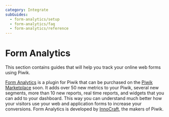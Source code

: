 ```yaml
---
category: Integrate
subGuides:
  - form-analytics/setup
  - form-analytics/faq
  - form-analytics/reference
---
```

# Form Analytics

This section contains guides that will help you track your online web forms using Piwik. 

[Form Analytics](http://www.form-analytics.net) is a plugin for Piwik that can be purchased 
on the [Piwik Marketplace](https://plugins.piwik.org/premium) soon. It adds over 50 new metrics to your Piwik, several 
 new segments, more than 10 new reports, real time reports, and widgets that you can add to your dashboard. This way
  you can understand much better how your visitors use your web and application forms to increase your conversions.
Form Analytics is developed by [InnoCraft](https://www.innocraft.com), the makers of Piwik. 

